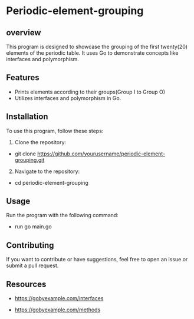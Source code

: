 # Periodic-element-grouping



## overview

This program is designed to showcase the grouping of  the first twenty(20) elements of the periodic table. It uses Go to demonstrate  concepts like interfaces and polymorphism.

## Features

- Prints elements according to their groups(Group I to Group O)
- Utilizes interfaces and polymorphism in Go.

## Installation

To use this program, follow these steps:

1. Clone the repository:

- git clone https://github.com/yourusername/periodic-element-grouping.git

2. Navigate to  the repository:

- cd periodic-element-grouping


## Usage
Run the program with the following command:

 - run go main.go

 ## Contributing

 If you want to contribute or have suggestions, feel free to open an issue or submit a pull request.


## Resources

- https://gobyexample.com/interfaces

- https://gobyexample.com/methods
